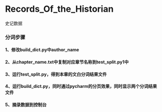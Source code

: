 # Records_Of_the_Historian
 史记数据

###  分词步骤

####  1、修改build_dict.py中author_name

####  2、从chapter_name.txt中复制对应章节名称到test_split.py1中

####  3、运行test_split.py，得到本章的文白分词结果文件

####  4、运行build_dict.py，同时通过pycharm的分页效果，同时显示两个分词结果文件

####  5、摘录数据到控制台
